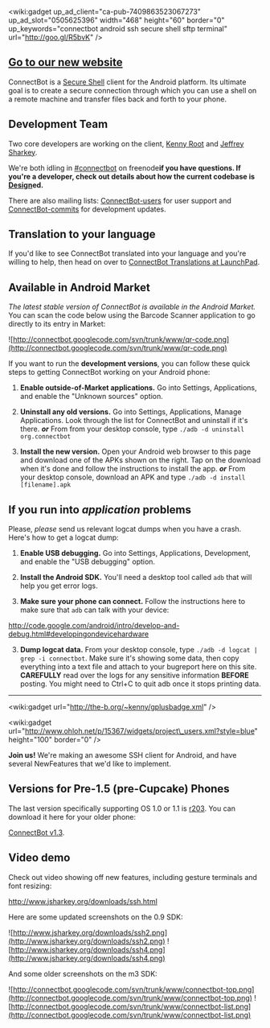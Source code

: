 <wiki:gadget up\_ad\_client="ca-pub-7409863523067273" up\_ad\_slot="0505625396" width="468" height="60" border="0" up\_keywords="connectbot android ssh secure shell sftp terminal" url="http://goo.gl/R5bvK" />

## [Go to our new website](https://connectbot.org/) ##

ConnectBot is a [Secure Shell](http://en.wikipedia.org/wiki/Secure_Shell) client for the Android platform.  Its ultimate goal is to create a secure connection through which you can use a shell on a remote machine and transfer files back and forth to your phone.

## Development Team ##

Two core developers are working on the client, [Kenny Root](http://the-b.org/) and [Jeffrey Sharkey](http://jsharkey.org/).

We're both idling in <a href='irc://irc.freenode.net:6667/%23connectbot'>#connectbot</a> on freenode**if you have questions.  If you're a developer, check out details about how the current codebase is [Design](Design.md)ed.**

There are also mailing lists: [ConnectBot-users](http://groups.google.com/group/connectbot-users) for user support and [ConnectBot-commits](http://groups.google.com/group/connectbot-commits) for development updates.

## Translation to your language ##

If you'd like to see ConnectBot translated into your language and you're willing to help, then head on over to [ConnectBot Translations at LaunchPad](https://translations.launchpad.net/connectbot/trunk/+pots/fortune).

## Available in Android Market ##

_The latest stable version of ConnectBot is available in the Android Market._ You can scan the code below using the Barcode Scanner application to go directly to its entry in Market:

![http://connectbot.googlecode.com/svn/trunk/www/qr-code.png](http://connectbot.googlecode.com/svn/trunk/www/qr-code.png)

If you want to run the **development versions**, you can follow these quick steps to getting ConnectBot working on your Android phone:

1. **Enable outside-of-Market applications.**  Go into Settings, Applications, and enable the "Unknown sources" option.

2. **Uninstall any old versions.**  Go into Settings, Applications, Manage Applications.  Look through the list for ConnectBot and uninstall if it's there.  **_or_**  From from your desktop console, type `./adb -d uninstall org.connectbot`

3. **Install the new version.**  Open your Android web browser to this page and download one of the APKs shown on the right.  Tap on the download when it's done and follow the instructions to install the app.  **_or_** From your desktop console, download an APK and type `./adb -d install [filename].apk`


## If you run into _application_ problems ##

Please, _please_ send us relevant logcat dumps when you have a crash.  Here's how to get a logcat dump:

1. **Enable USB debugging.**  Go into Settings, Applications, Development, and enable the "USB debugging" option.

2. **Install the Android SDK.**  You'll need a desktop tool called `adb` that will help you get error logs.

3. **Make sure your phone can connect.**  Follow the instructions here to make sure that `adb` can talk with your device:

http://code.google.com/android/intro/develop-and-debug.html#developingondevicehardware

3. **Dump logcat data.**  From your desktop console, type `./adb -d logcat | grep -i connectbot`.  Make sure it's showing some data, then copy everything into a text file and attach to your bugreport here on this site.  **CAREFULLY** read over the logs for any sensitive information **BEFORE** posting.  You might need to Ctrl+C to quit adb once it stops printing data.



---


&lt;wiki:gadget url="http://the-b.org/~kenny/gplusbadge.xml" /&gt;

&lt;wiki:gadget url="http://www.ohloh.net/p/15367/widgets/project\_users.xml?style=blue" height="100"  border="0" /&gt;


**Join us!**  We're making an awesome SSH client for Android, and have several NewFeatures that we'd like to implement.

## Versions for Pre-1.5 (pre-Cupcake) Phones ##

The last version specifically supporting OS 1.0 or 1.1 is [r203](https://code.google.com/p/connectbot/source/detail?r=203). You can download it here for your older phone:

[ConnectBot v1.3](http://connectbot.googlecode.com/files/ConnectBot-svn-r203.apk).

## Video demo ##

Check out video showing off new features, including gesture terminals and font resizing:

http://www.jsharkey.org/downloads/ssh.html

Here are some updated screenshots on the 0.9 SDK:

![http://www.jsharkey.org/downloads/ssh2.png](http://www.jsharkey.org/downloads/ssh2.png)
![http://www.jsharkey.org/downloads/ssh4.png](http://www.jsharkey.org/downloads/ssh4.png)

And some older screenshots on the m3 SDK:

![http://connectbot.googlecode.com/svn/trunk/www/connectbot-top.png](http://connectbot.googlecode.com/svn/trunk/www/connectbot-top.png) ![http://connectbot.googlecode.com/svn/trunk/www/connectbot-list.png](http://connectbot.googlecode.com/svn/trunk/www/connectbot-list.png)